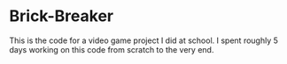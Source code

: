 # Brick-Breaker
This is the code for a video game project I did at school. I spent roughly 5 days working on this code from scratch to the very end.
